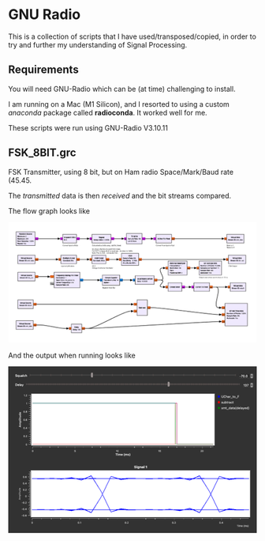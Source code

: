 # GNU Radio 

This is a collection of scripts that I have used/transposed/copied, in order to try and further my understanding of Signal Processing.

## Requirements

You will need GNU-Radio which can be (at time) challenging to install. 

I am running on a Mac (M1 Silicon), and I resorted to using a custom *anaconda* package called **radioconda**. It worked well for me.

These scripts were run using GNU-Radio V3.10.11 


## FSK_8BIT.grc

FSK Transmitter, using 8 bit, but on Ham radio Space/Mark/Baud rate (45.45.

The *transmitted* data is then *received* and the bit streams compared. 

The flow graph looks like 

![./images/fsk8_1.png](./images/fsk8_1.png)

And the output when running looks like 

![./images/fsk8_1.png](./images/fsk8_2.png)


